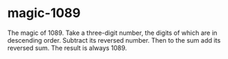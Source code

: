 # magic-1089
The magic of 1089. Take a three-digit number, the digits of which are in descending order. Subtract its reversed number. Then to the sum add its reversed sum. The result is always 1089.

